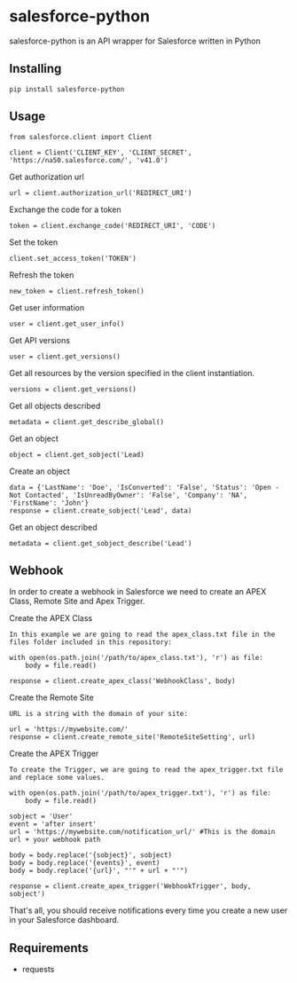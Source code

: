 # salesforce-python

salesforce-python is an API wrapper for Salesforce written in Python

## Installing
```
pip install salesforce-python
```

## Usage
```
from salesforce.client import Client

client = Client('CLIENT_KEY', 'CLIENT_SECRET', 'https://na50.salesforce.com/', 'v41.0')
```

Get authorization url
```
url = client.authorization_url('REDIRECT_URI')
```

Exchange the code for a token
```
token = client.exchange_code('REDIRECT_URI', 'CODE')
```

Set the token
```
client.set_access_token('TOKEN')
```

Refresh the token
```
new_token = client.refresh_token()
```

Get user information
```
user = client.get_user_info()
```

Get API versions
```
user = client.get_versions()
```

Get all resources by the version specified in the client instantiation.
```
versions = client.get_versions()
```

Get all objects described
```
metadata = client.get_describe_global()
```

Get an object
```
object = client.get_sobject('Lead)
```

Create an object
```
data = {'LastName': 'Doe', 'IsConverted': 'False', 'Status': 'Open - Not Contacted', 'IsUnreadByOwner': 'False', 'Company': 'NA', 'FirstName': 'John'}
response = client.create_sobject('Lead', data)
```

Get an object described
```
metadata = client.get_sobject_describe('Lead')
```

## Webhook
In order to create a webhook in Salesforce we need to create an APEX Class, Remote Site and Apex Trigger.

Create the APEX Class
```
In this example we are going to read the apex_class.txt file in the files folder included in this repository:

with open(os.path.join('/path/to/apex_class.txt'), 'r') as file:
    body = file.read()

response = client.create_apex_class('WebhookClass', body)
```

Create the Remote Site
```
URL is a string with the domain of your site:

url = 'https://mywebsite.com/'
response = client.create_remote_site('RemoteSiteSetting', url)
```

Create the APEX Trigger
```
To create the Trigger, we are going to read the apex_trigger.txt file and replace some values.

with open(os.path.join('/path/to/apex_trigger.txt'), 'r') as file:
    body = file.read()

sobject = 'User'
event = 'after insert'
url = 'https://mywebsite.com/notification_url/' #This is the domain url + your webhook path

body = body.replace('{sobject}', sobject)
body = body.replace('{events}', event)
body = body.replace('{url}', "'" + url + "'")

response = client.create_apex_trigger('WebhookTrigger', body, sobject')
```

That's all, you should receive notifications every time you create a new user in your Salesforce dashboard.

## Requirements
- requests
